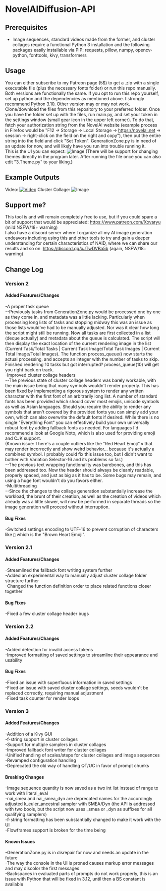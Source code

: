 # NovelAIDiffusion-API

## Prerequisites
- Image sequences, standard videos made from the former, and cluster collages require a functional Python 3 installation and the following packages easily installable via PIP: requests, pillow, numpy, opencv-python, fonttools, kivy, transformers

## Usage
You can either subscribe to my Patreon page (5$) to get a .zip with a single executable file (plus the necessary fonts folder) or run this repo manually. Both versions are functionally the same.
If you opt to run this repo yourself, set up python and the dependencies as mentioned above. I strongly recommend Python 3.10. Other version may or may not work.
Clone/download the files from this repository to your preferred folder.
Once you have the folder set up with the files, run main.py, and set your token in the settings window (small gear icon in the upper left corner). To do that, fetch your authorization string from the NovelAI website (example process in Firefox would be "F12 → Storage → Local Storage → https://novelai.net → session → right-click on the field on the right and copy"), then put the entire string into the field and click "Set Token".
GenerationZone.py is in need of an update for now, and will likely have you run into trouble running it.  
This is the UI you can expect:
![Image](https://cdn.discordapp.com/attachments/1074334168378519622/1088219244803666052/image.png)
(There will be support for changing themes directly in the program later. After running the file once you can also edit "3.Theme.py" to your liking.)
## Example Outputs
Video:
[![Video](https://img.youtube.com/vi/XZLiKBt1J_I/maxresdefault.jpg)](https://www.youtube.com/watch?v=XZLiKBt1J_I)
Cluster Collage:
![Image](https://cdn.discordapp.com/attachments/1074334168378519622/1088222376023556197/MultiMonsterGirlDemonstration_CollageClusterk_dpmpp_2m_smea.jpg)

## Support me?
This tool is and will remain completely free to use, but if you could spare a bit of support that would be appreciated: https://www.patreon.com/Xovaryu (mild NSFW/18+ warning)  
I also have a discord server where I organize all my AI image generation endeavors including using this and other tools to try and gain a deeper understanding for certain characteristics of NAID, where we can share our results and so on: https://discord.gg/xJTwDVBa5b (again, NSFW/18+ warning)

## Change Log
### Version 2
#### Added Features/Changes
-A proper task queue  
--Previously tasks from GenerationZone.py would be processed one by one as they come in, and metadata was a little lacking. Particularly when processing long lists of tasks and stopping midway this was an issue as those lists would've had to be manually adjusted. Nor was it clear how long the script might still be running. Now all tasks are first collected in a list (deque actually) and metadata about the queue is calculated. The script will then display the exact location of the current rendering image in the list (Current Task/Total Tasks | Current Task Image/Total Task Images | Current Total Image/Total Images). The function process_queue() now starts the actual processing, and accepts an integer with the number of tasks to skip. Finished rendering 10 tasks but got interrupted? process_queue(10) will get you right back on track.  
-Improved cluster collage headers  
--The previous state of cluster collage headers was barely workable, with the main issue being that many symbols wouldn't render properly. This has been fixed by implementing a rigorous system to render any written character with the first font of an arbitrarily long list. A number of standard fonts has been provided which should cover most emojis, unicode symbols as well as Asian languages. Should you require the ability to render any symbols that aren't covered by the provided fonts you can simply add your own, which can also overwrite the default fonts if desired. While there is no single "Everything Font" you can effectively build your own universally robust font by adding fallback fonts as needed. For languages I'd recommend a look at Google Noto, which is also used for providing emoji and CJK support.  
(Known issue: There's a couple outliers like the "Red Heart Emoji" `❤️` that may render incorrectly and show weird behavior... because it's actually a combined symbol. I probably could fix this issue too, but I didn't want to bother with Variation Selector-16 and its problems so far.)  
--The previous text wrapping functionality was barebones, and this has been addressed too. Now the header should always be cleanly readable, properly spaced, and just as big as it has to be. Some bugs may remain, and using a huge font wouldn't do you favors either.  
-Multithreading  
--Since the changes to the collage generation substantially increase the workload, the brunt of their creation, as well as the creation of videos which already was a little slower, will now be performed in separate threads so the image generation will proceed without interruption.  
#### Bug Fixes
-Switched settings encoding to UTF-16 to prevent corruption of characters like `🤎` which is the "Brown Heart Emoji".

### Version 2.1
#### Added Features/Changes
-Streamlined the fallback font writing system further  
-Added an experimental way to manually adjust cluster collage folder structure further  
-Changed the function definition order to place related functions closer together  
#### Bug Fixes
-Fixed a few cluster collage header bugs

### Version 2.2
#### Added Features/Changes
-Added detection for invalid access tokens  
-Improved formatting of saved settings to streamline their appearance and usability  
#### Bug Fixes
-Fixed an issue with superfluous information in saved settings  
-Fixed an issue with saved cluster collage settings, seeds wouldn't be replaced correctly, requiring manual adjustment  
-Fixed task counter for render loops  

### Version 3
#### Added Features/Changes
-Addition of a Kivy GUI  
-f-string support in cluster collages  
-Support for multiple samplers in cluster collages  
-Improved fallback font writer for cluster collages  
-Unified handling of scales/steps for cluster collages and image sequences  
-Revamped configuration handling  
-Deprecated the old way of handling QT/UC in favor of prompt chunks  

#### Breaking Changes
-Image sequence quantity is now saved as a two int list instead of range to work with literal_eval  
-nai_smea and nai_smea_dyn are deprecated names for the accordingly adjusted k_euler_ancestral sampler with SMEA/Dyn (the API is addressed with two bools, but the script now uses _smea or _dyn as suffixes for all qualifying samplers)  
-f-string formatting has been substantially changed to make it work with the UI  
-Flowframes support is broken for the time being  

#### Known Issues
-GenerationZone.py is in disrepair for now and needs an update in the future  
-The way the console in the UI is proned causes markup error messages and may discolor the first messages  
-Backspaces in evaluated parts of prompts do not work properly, this is an issue with Python that will be fixed in 3.12, until then a BS constant is available  

